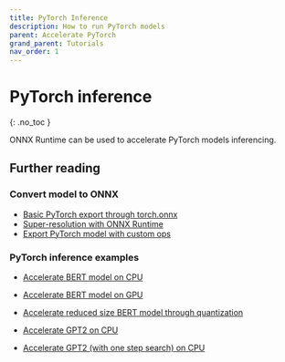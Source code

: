 ```yaml
---
title: PyTorch Inference
description: How to run PyTorch models 
parent: Accelerate PyTorch
grand_parent: Tutorials
nav_order: 1
---
```

# PyTorch inference

{: .no_toc }

ONNX Runtime can be used to accelerate PyTorch models inferencing.

## Further reading

### Convert model to ONNX

* [Basic PyTorch export through torch.onnx](https://pytorch.org/docs/stable/onnx.html)
* [Super-resolution with ONNX Runtime](https://pytorch.org/tutorials/advanced/super_resolution_with_onnxruntime.html)
* [Export PyTorch model with custom ops](../export-pytorch-model.md)

### PyTorch inference examples

* [Accelerate BERT model on CPU](https://github.com/microsoft/onnxruntime/blob/master/onnxruntime/python/tools/transformers/notebooks/PyTorch_Bert-Squad_OnnxRuntime_CPU.ipynb)
* [Accelerate BERT model on GPU](https://github.com/microsoft/onnxruntime/blob/master/onnxruntime/python/tools/transformers/notebooks/PyTorch_Bert-Squad_OnnxRuntime_GPU.ipynb)
* [Accelerate reduced size BERT model through quantization](https://github.com/microsoft/onnxruntime-inference-examples/blob/main/quantization/notebooks/bert/Bert-GLUE_OnnxRuntime_quantization.ipynb)

* [Accelerate GPT2 on CPU](https://github.com/microsoft/onnxruntime/blob/master/onnxruntime/python/tools/transformers/notebooks/Inference_GPT2_with_OnnxRuntime_on_CPU.ipynb)
* [Accelerate GPT2 (with one step search) on CPU](https://github.com/microsoft/onnxruntime/blob/master/onnxruntime/python/tools/transformers/notebooks/Inference_GPT2-OneStepSearch_OnnxRuntime_CPU.ipynb)
